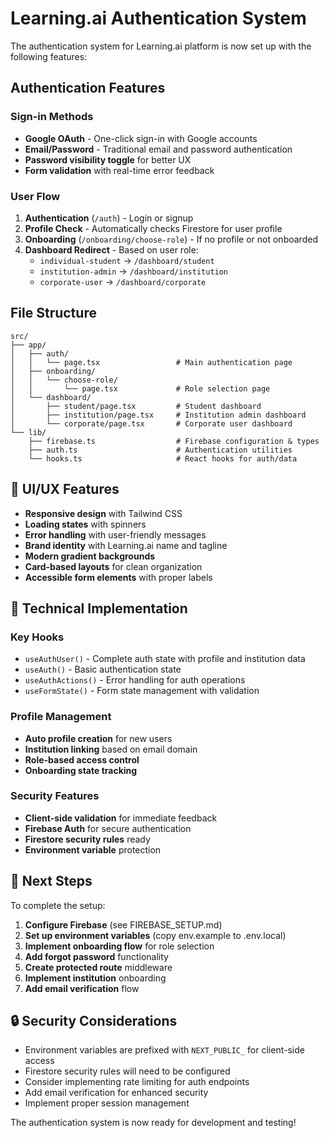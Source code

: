 # Learning.ai Authentication System

The authentication system for Learning.ai platform is now set up with the following features:

## Authentication Features

### Sign-in Methods
- **Google OAuth** - One-click sign-in with Google accounts
- **Email/Password** - Traditional email and password authentication
- **Password visibility toggle** for better UX
- **Form validation** with real-time error feedback

### User Flow
1. **Authentication** (`/auth`) - Login or signup
2. **Profile Check** - Automatically checks Firestore for user profile
3. **Onboarding** (`/onboarding/choose-role`) - If no profile or not onboarded
4. **Dashboard Redirect** - Based on user role:
   - `individual-student` → `/dashboard/student`
   - `institution-admin` → `/dashboard/institution` 
   - `corporate-user` → `/dashboard/corporate`

## File Structure

```
src/
├── app/
│   ├── auth/
│   │   └── page.tsx                 # Main authentication page
│   ├── onboarding/
│   │   └── choose-role/
│   │       └── page.tsx             # Role selection page
│   └── dashboard/
│       ├── student/page.tsx         # Student dashboard
│       ├── institution/page.tsx     # Institution admin dashboard
│       └── corporate/page.tsx       # Corporate user dashboard
└── lib/
    ├── firebase.ts                  # Firebase configuration & types
    ├── auth.ts                      # Authentication utilities
    └── hooks.ts                     # React hooks for auth/data
```

## 🎨 UI/UX Features

- **Responsive design** with Tailwind CSS
- **Loading states** with spinners
- **Error handling** with user-friendly messages
- **Brand identity** with Learning.ai name and tagline
- **Modern gradient backgrounds**
- **Card-based layouts** for clean organization
- **Accessible form elements** with proper labels

## 🔧 Technical Implementation

### Key Hooks
- `useAuthUser()` - Complete auth state with profile and institution data
- `useAuth()` - Basic authentication state
- `useAuthActions()` - Error handling for auth operations
- `useFormState()` - Form state management with validation

### Profile Management
- **Auto profile creation** for new users
- **Institution linking** based on email domain
- **Role-based access control**
- **Onboarding state tracking**

### Security Features
- **Client-side validation** for immediate feedback
- **Firebase Auth** for secure authentication
- **Firestore security rules** ready
- **Environment variable** protection

## 🚀 Next Steps

To complete the setup:

1. **Configure Firebase** (see FIREBASE_SETUP.md)
2. **Set up environment variables** (copy env.example to .env.local)
3. **Implement onboarding flow** for role selection
4. **Add forgot password** functionality
5. **Create protected route** middleware
6. **Implement institution** onboarding
7. **Add email verification** flow

## 🔒 Security Considerations

- Environment variables are prefixed with `NEXT_PUBLIC_` for client-side access
- Firestore security rules will need to be configured
- Consider implementing rate limiting for auth endpoints
- Add email verification for enhanced security
- Implement proper session management

The authentication system is now ready for development and testing!